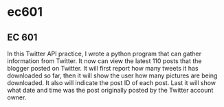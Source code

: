 
# ec601
## EC 601
In this Twitter API practice, I wrote a python program that can gather information from Twitter. It now can view the latest 110 posts that the blogger posted on Twitter. 
It will first report how many tweets it has downloaded so far, then it will show the user how many pictures are being downloaded. It also will indicate the post ID of each post. 
Last it will show what date and time was the post originally posted by the Twitter account owner.
